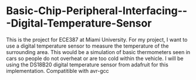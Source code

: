 # Basic-Chip-Peripheral-Interfacing---Digital-Temperature-Sensor
This is the project for ECE387 at Miami University. For my project, I want to use a digital temperature sensor to measure the temperature of the surrounding area. This would be a simulation of basic thermometers seen in cars so people do not overheat or are too cold within the vehicle.
I will be using the DS18B20 digital temperature sensor from adafruit for this implementation.
Compatitible with avr-gcc
